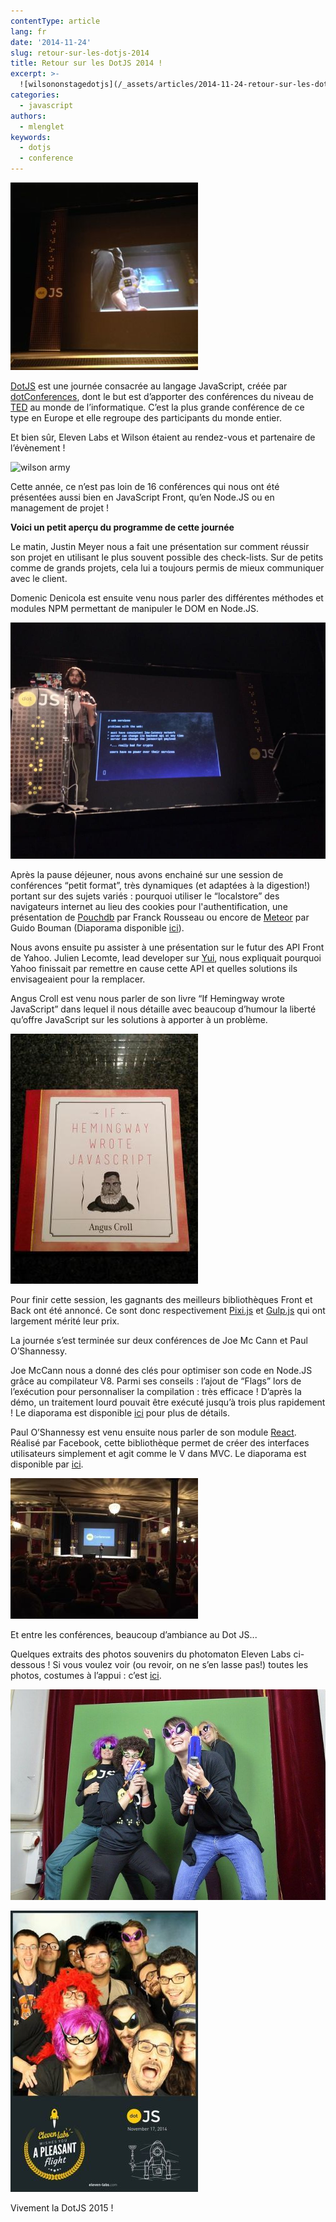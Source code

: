 ```yaml
---
contentType: article
lang: fr
date: '2014-11-24'
slug: retour-sur-les-dotjs-2014
title: Retour sur les DotJS 2014 !
excerpt: >-
  ![wilsononstagedotjs](/_assets/articles/2014-11-24-retour-sur-les-dotjs-2014/wilsononstagedotjs.jpg)
categories:
  - javascript
authors:
  - mlenglet
keywords:
  - dotjs
  - conference
---
```


![wilsononstagedotjs](/_assets/articles/2014-11-24-retour-sur-les-dotjs-2014/wilsononstagedotjs.jpg)

[DotJS](http://www.dotjs.eu/) est une journée consacrée au langage JavaScript, créée par [dotConferences](http://www.dotconferences.eu/), dont le but est d’apporter des conférences du niveau de [TED](http://www.ted.com/) au monde de l’informatique. C’est la plus grande conférence de ce type en Europe et elle regroupe des participants du monde entier.

Et bien sûr, Eleven Labs et Wilson étaient au rendez-vous et partenaire de l’évènement !

![wilson army](https://c4.staticflickr.com/8/7536/15215885334_04d802e9f0_b.jpg)

Cette année, ce n’est pas loin de 16 conférences qui nous ont été présentées aussi bien en JavaScript Front, qu’en Node.JS ou en management de projet !

**Voici un petit aperçu du programme de cette journée**

Le matin, Justin Meyer nous a fait une présentation sur comment réussir son projet en utilisant le plus souvent possible des check-lists. Sur de petits comme de grands projets, cela lui a toujours permis de mieux communiquer avec le client.

Domenic Denicola est ensuite venu nous parler des différentes méthodes et modules NPM permettant de manipuler le DOM en Node.JS.

![dotjssubstack](/_assets/articles/2014-11-24-retour-sur-les-dotjs-2014/dotjssubstack.jpg)

Après la pause déjeuner, nous avons enchainé sur une session de conférences “petit format”, très dynamiques (et adaptées à la digestion!) portant sur des sujets variés : pourquoi utiliser le “localstore” des navigateurs internet au lieu des cookies pour l'authentification, une présentation de [Pouchdb](http://pouchdb.com/) par Franck Rousseau ou encore de [Meteor](https://www.meteor.com/) par Guido Bouman (Diaporama disponible [ici](http://fr.slideshare.net/guidobouman/meteor-dotjs-2014)).

Nous avons ensuite pu  assister à une présentation sur le futur des API Front de Yahoo. Julien Lecomte, lead developer sur [Yui](http://yuilibrary.com/), nous expliquait pourquoi Yahoo finissait par remettre en cause cette API et quelles solutions ils envisageaient pour la remplacer.

Angus Croll est venu nous parler de son livre “If Hemingway wrote JavaScript” dans lequel il nous détaille avec beaucoup d’humour la liberté qu’offre JavaScript sur les solutions à apporter à un problème.

![ifhemingwaywrotejavascript](/_assets/articles/2014-11-24-retour-sur-les-dotjs-2014/ifhemingwaywrotejavascript.jpg)

Pour finir cette session, les gagnants des meilleurs bibliothèques Front et Back ont été annoncé. Ce sont donc respectivement [Pixi.js](http://www.pixijs.com/) et [Gulp.js](http://gulpjs.com/) qui ont largement mérité leur prix.

La journée s’est terminée sur deux conférences de Joe Mc Cann et Paul O’Shannessy.

Joe McCann nous a donné des clés pour optimiser son code en Node.JS grâce au compilateur V8. Parmi ses conseils : l’ajout de “Flags” lors de l’exécution pour personnaliser la compilation : très efficace ! D’après la démo, un traitement lourd pouvait être exécuté jusqu’à trois plus rapidement ! Le diaporama est disponible [ici](https://www.dropbox.com/s/1vk5cjjwiayqt67/Tuning-Node-Joe-McCann-dotJS-EU.zip?dl=0) pour plus de détails.

Paul O’Shannessy est venu ensuite nous parler de son module [React](http://facebook.github.io/react/). Réalisé par Facebook, cette bibliothèque permet de créer des interfaces utilisateurs simplement et agit comme le V dans MVC. Le diaporama est disponible par [ici](https://speakerdeck.com/vjeux/react-css-in-js).

![dotjstheatre](/_assets/articles/2014-11-24-retour-sur-les-dotjs-2014/dotjstheatre.jpg)

Et entre les conférences, beaucoup d’ambiance au Dot JS...

Quelques extraits des photos souvenirs du photomaton Eleven Labs ci-dessous !
Si vous voulez voir (ou revoir, on ne s’en lasse pas!) toutes les photos, costumes à l’appui : c’est [ici](https://www.facebook.com/media/set/?set=a.236453333168290.1073741837.152455631568061&type=1ci).

![15648693537\_048cd14d2d\_z](/_assets/articles/2014-11-24-retour-sur-les-dotjs-2014/15648693537_048cd14d2d_z.jpg)

![elevenlabscrewpic](/_assets/articles/2014-11-24-retour-sur-les-dotjs-2014/elevenlabscrewpic.jpg)

Vivement la DotJS 2015 !
